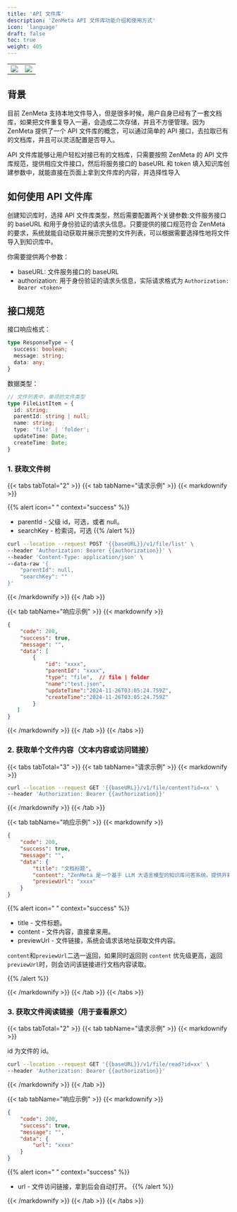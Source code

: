 ```yaml
---
title: 'API 文件库'
description: 'ZenMeta API 文件库功能介绍和使用方式'
icon: 'language'
draft: false
toc: true
weight: 405
---
```


| | |
| --- | --- |
| ![](/imgs/image-18.png) | ![](/imgs/image-19.png) |

## 背景

目前 ZenMeta 支持本地文件导入，但是很多时候，用户自身已经有了一套文档库，如果把文件重复导入一遍，会造成二次存储，并且不方便管理。因为 ZenMeta 提供了一个 API 文件库的概念，可以通过简单的 API 接口，去拉取已有的文档库，并且可以灵活配置是否导入。

API 文件库能够让用户轻松对接已有的文档库，只需要按照 ZenMeta 的 API 文件库规范，提供相应文件接口，然后将服务接口的 baseURL 和 token 填入知识库创建参数中，就能直接在页面上拿到文件库的内容，并选择性导入

## 如何使用 API 文件库

创建知识库时，选择 API 文件库类型，然后需要配置两个关键参数:文件服务接口的 baseURL 和用于身份验证的请求头信息。只要提供的接口规范符合 ZenMeta 的要求，系统就能自动获取并展示完整的文件列表，可以根据需要选择性地将文件导入到知识库中。

你需要提供两个参数：
- baseURL: 文件服务接口的 baseURL
- authorization: 用于身份验证的请求头信息，实际请求格式为 `Authorization: Bearer <token>`

## 接口规范

接口响应格式：

```ts
type ResponseType = {
  success: boolean;
  message: string;
  data: any;
}
```

数据类型：

```ts
// 文件列表中，单项的文件类型
type FileListItem = {
  id: string;
  parentId: string | null;
  name: string;
  type: 'file' | 'folder';
  updateTime: Date;
  createTime: Date;
}
```


### 1. 获取文件树

{{< tabs tabTotal="2" >}}
{{< tab tabName="请求示例" >}}
{{< markdownify >}}

{{% alert icon=" " context="success" %}}
- parentId - 父级 id，可选，或者 null。
- searchKey - 检索词，可选
{{% /alert %}}

```bash
curl --location --request POST '{{baseURL}}/v1/file/list' \
--header 'Authorization: Bearer {{authorization}}' \
--header 'Content-Type: application/json' \
--data-raw '{
    "parentId": null,
    "searchKey": ""
}'
```

{{< /markdownify >}}
{{< /tab >}}

{{< tab tabName="响应示例" >}}
{{< markdownify >}}

```json
{
    "code": 200,
    "success": true,
    "message": "",
    "data": [
        {
            "id": "xxxx",
            "parentId": "xxxx",
            "type": "file",  // file | folder
            "name":"test.json",
            "updateTime":"2024-11-26T03:05:24.759Z",
            "createTime":"2024-11-26T03:05:24.759Z"
        }
   ]
}
```

{{< /markdownify >}}
{{< /tab >}}
{{< /tabs >}}

### 2. 获取单个文件内容（文本内容或访问链接）

{{< tabs tabTotal="3" >}}
{{< tab tabName="请求示例" >}}
{{< markdownify >}}

```bash
curl --location --request GET '{{baseURL}}/v1/file/content?id=xx' \
--header 'Authorization: Bearer {{authorization}}'
```

{{< /markdownify >}}
{{< /tab >}}

{{< tab tabName="响应示例" >}}
{{< markdownify >}}

```json
{
    "code": 200,
    "success": true,
    "message": "",
    "data": {
        "title": "文档标题",
        "content": "ZenMeta 是一个基于 LLM 大语言模型的知识库问答系统，提供开箱即用的数据处理、模型调用等能力。同时可以通过 Flow 可视化进行工作流编排，从而实现复杂的问答场景！\n",
        "previewUrl": "xxxx"
    }
}
```

{{% alert icon=" " context="success" %}}

- title - 文件标题。
- content - 文件内容，直接拿来用。
- previewUrl - 文件链接，系统会请求该地址获取文件内容。

`content`和`previewUrl`二选一返回，如果同时返回则 `content` 优先级更高，返回 `previewUrl`时，则会访问该链接进行文档内容读取。

{{% /alert %}}

{{< /markdownify >}}
{{< /tab >}}
{{< /tabs >}}


### 3. 获取文件阅读链接（用于查看原文）

{{< tabs tabTotal="2" >}}
{{< tab tabName="请求示例" >}}
{{< markdownify >}}

id 为文件的 id。

```bash
curl --location --request GET '{{baseURL}}/v1/file/read?id=xx' \
--header 'Authorization: Bearer {{authorization}}'
```

{{< /markdownify >}}
{{< /tab >}}

{{< tab tabName="响应示例" >}}
{{< markdownify >}}

```json
{
    "code": 200,
    "success": true,
    "message": "",
    "data": {
        "url": "xxxx"
    }
}
```

{{% alert icon=" " context="success" %}}
- url - 文件访问链接，拿到后会自动打开。
{{% /alert %}}

{{< /markdownify >}}
{{< /tab >}}
{{< /tabs >}}


